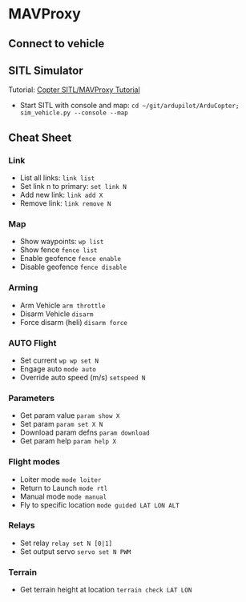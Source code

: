 
# MAVProxy

## Connect to vehicle

## SITL Simulator

Tutorial: [Copter SITL/MAVProxy Tutorial](https://ardupilot.org/dev/docs/copter-sitl-mavproxy-tutorial.html)  

- Start SITL with console and map: `cd ~/git/ardupilot/ArduCopter; sim_vehicle.py --console --map`

## Cheat Sheet

### Link
- List all links: `link list`
- Set link n to primary: `set link N`
- Add new link: `link add X`
- Remove link: `link remove N`

### Map
- Show waypoints: `wp list`
- Show fence `fence list`
- Enable geofence `fence enable`
- Disable geofence `fence disable`

### Arming
- Arm Vehicle `arm throttle`
- Disarm Vehicle `disarm`
- Force disarm (heli) `disarm force`

### AUTO Flight
- Set current `wp wp set N`
- Engage auto `mode auto`
- Override auto speed (m/s) `setspeed N`

### Parameters
- Get param value `param show X`
- Set param `param set X N`
- Download param defns `param download`
- Get param help `param help X`

### Flight modes
- Loiter mode `mode loiter`
- Return to Launch `mode rtl`
- Manual mode `mode manual`
- Fly to specific location `mode guided LAT LON ALT`

### Relays
- Set relay `relay set N [0|1]`
- Set output servo `servo set N PWM`

### Terrain
- Get terrain height at location `terrain check LAT LON`


